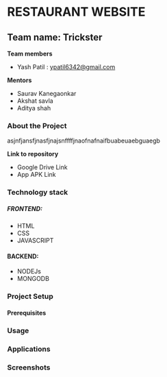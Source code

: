 # **RESTAURANT WEBSITE**
## Team name: Trickster
**Team members**
* Yash Patil : ypatil6342@gmail.com



**Mentors**
* Saurav Kanegaonkar
* Akshat savla
* Aditya shah


### About the Project ###
asjnfjansfjnasfjnajsnffffjnaofnafnaifbuabeuaebguaegb


**Link to repository**
* Google Drive Link
* App APK Link

### Technology stack ###
##### FRONTEND: #####
* HTML
* CSS
* JAVASCRIPT
#### BACKEND: #####
* NODEJs
* MONGODB


### Project Setup ###
#### Prerequisites ####


### Usage ###

### Applications ###

### Screenshots ###
